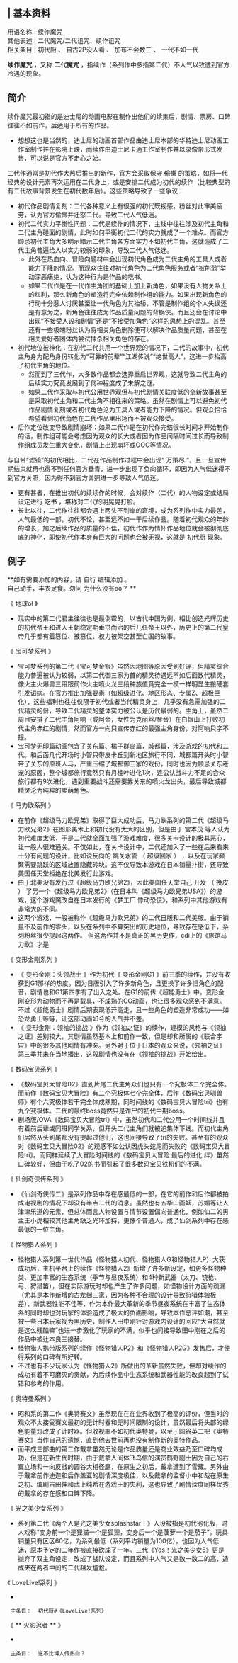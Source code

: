 |  **基本资料**  
---  
用语名称  |  续作魔咒   
其他表述  |  二代魔咒/二代诅咒、续作诅咒   
相关条目  |  初代厨  、  自古2P没人看  、  加布不会数三  、  一代不如一代   
  
**续作魔咒** ，又称 **二代魔咒** ，指续作（系列作中多指第二代）不人气以致遭到官方冷遇的现象。

##  简介

续作魔咒最初指的是迪士尼的动画电影在制作出他们的续集后，剧情、票房、口碑往往不如前作，后适用于所有的作品。

  * 想想这也是当然的，迪士尼的动画首部作品由迪士尼本部的华特迪士尼动画工作室制作并在影院上映，而续作由迪士尼卡通工作室制作并以录像带形式发售，可以说是官方不走心之始。 

二代作通常是初代作大热后推出的新作，官方会采取保守 ~~偷懒~~
的策略，如将一代经典的设计元素再次运用在二代身上，或是安排二代成为初代的续作（比较典型的有二代故事背景发生在初代数年后）。这些策略导致了一些争议：

  * 初代作品剧情复刻：二代各种意义上有很强的初代既视感，粉丝对此审美疲劳，认为官方偷懒并迁怒二代。导致二代人气低迷。 
  * 初代二代实力平衡性问题：二代是续作的情况下，主线中往往涉及初代主角和二代主角碰面的剧情，此时如何平衡初代二代的实力就成了一个难点。而官方顾忌初代主角大多明示暗示二代主角各方面实力不如初代主角，这就造成了二代主角普遍给人以实力较弱的印象，导致二代人气低迷。 
    * 此外在热血向、冒险向题材中会出现初代角色成为二代主角的工具人或者能力下降的情况。而观众往往对初代角色为二代角色服务或者“被削弱”举动深恶痛绝，认为这种行为是作品的吃书。 
    * 如果二代作是在一代作主角团的基础上加上新角色，如果没有人物关系上的红利，那么新角色的塑造将完全依赖制作组的能力。如果出现新角色的行动十分惹人讨厌甚至让一代角色为其抬轿，不管是制作组的个人失误还是有意为之，新角色往往成为作品质量问题的背锅侠。而且还会在讨论中出现“不接受人设和剧情”还是“不接受加角色”这样的思想上的混乱。甚至还有一些极端粉丝认为将相关角色删除便可以解决作品质量问题，甚至在相关爱好者团体内尝试抹杀相关角色的存在。 
  * 初代地位被神化：在初代二代共用一个世界观的情况下，二代的故事中，初代主角身为配角身份转化为“可靠的前辈”“江湖传说”“绝世高人”，这进一步抬高了初代主角的地位。 
    * 然而到了三代作，大多数作品都会选择重启世界观，这就导致二代主角的后续实力究竟发展到了何种程度成了未解之谜。 
    * 如果二代作采取与初代公用世界观但与初代剧情关联度低的全新故事甚至是采取初代主角和二代主角不相往来的策略。虽然在剧情上可以避免初代作品剧情复刻或者初代角色沦为工具人或者能力下降的情况。但观众恰恰希望看到初代角色在二代作品里出场而不被观众接受。 
  * 后作定位改变导致剧情崩坏：如果二代作是在初代作完结很长时间才开始制作的话，制作组可能会考虑因为观众的长大或者因为作品间隔时间过长而导致制作组成员发生重大变化，剧情上出现崩坏或OOC等情况。 

与自带“滤镜”的初代相比，二代在作品制作过程中会出现“  万策尽
”，且一旦宣传期结束就再也得不到任何官方垂青，进一步出现了负向循环，即因为人气低迷得不到官方关照，因为得不到官方关照进一步导致人气低迷。

  * 更有甚者，在推出初代的续续作的时候，会对续作（二代）的人物设定或结局设定进行  吃书  ，堪称对二代的明晃晃打脸。 
  * 长此以往，二代作往往都会遇上两头不到岸的窘境，成为系列作中实力最差，人气最低的一部，初代不论，甚至远不如一干后续作品。随着初代观众的年龄的增长，加之后续作品的质量的不佳，初代作作为情怀作品地位就会被彻彻底底的神化，即使初代作本身有巨大的问题也会被无视，这就是  初代厨  现象。 

##  例子

**如有需要添加的内容，请 自行  编辑添加  。  
自己动手，丰衣足食。勿问  为什么没有oo？  **

《  地球ol  》

  * 现实中的第二代君主往往也是最倒霉的，以古代中国为例，相比创造光辉历史的初代帝王和进入王朝稳定期垂拱而治的后几任帝王以外，历史上的第二代皇帝几乎都有着篡位、被篡位、权力被架空甚至亡国的故事。 

《  宝可梦系列  》

  * 宝可梦系列的第二代《宝可梦金银》虽然因地图等原因受到好评，但精灵综合能力普遍被认为较弱，以第二代御三家为首的精灵待遇远不如后面数代精灵，像火主火爆兽三段跟前作火主喷火龙三段种族值竟完全一模一样明显生搬硬套引发诟病。在官方推出加强要素（如超级进化、地区形态、专属Z、超极巨化），这些福利也往往仅限于初代或者当代精灵身上，几乎没有急需加强的二代精灵的份，导致二代精灵的整体实力被公认是历代最弱的。主角上，虽然二周目安排了二代主角阿响（或阿金，女性为克丽丝/琴音）在白银山上打败初代主角赤红的剧情，然而官方一向只宣传赤红的最强主角身份，对阿响只字不提。 
  * 宝可梦无印篇动画包含了关东篇、橘子群岛篇，城都篇，涉及游戏的初代和二代。和后面几代开场时小智只带皮卡丘到新地区旅行不同，城都篇开头时小智带了关东的原班人马，严重压缩了城都御三家的戏份，同时也因为顾忌关东老宠的原因，整个城都旅行竟然只有月桂叶进化1次，连公认战斗力不足的合众旅行都有9次进化，遇到重要战斗还需要靠关东的喷火龙出头，最后导致城都精灵沦为纯粹的卖萌角色。 

《  马力欧系列  》

  * 在前作《超级马力欧兄弟》取得了巨大成功后，马力欧系列的第二代《超级马力欧兄弟2》在图形美术上和初代没有太大的区别，但是由于  宫本茂  等人认为初代难度太低，于是二代就全面加强了游戏难度，很多关卡设计的极其恶心，让一般人很难通关。不仅如此，在关卡设计中，二代还加入了一些在后来看来十分有问题的设计，比如说反向的  跳关水管  （  超级回家  ）  ，以及在玩家频繁需要跳跃的区域放置隐藏砖块。这不仅导致本游戏在日本销量扑街，还导致美国任天堂拒绝在北美发行此游戏。 
  * 由于北美没有发行过《超级马力欧兄弟2》，因此美国任天堂自己  开发  （  换皮  ）  了另一个《超级马力欧兄弟2》（在日本叫《超级马力欧兄弟USA》）的游戏，这个游戏魔改自在日本发行的《梦工厂 悸动恐慌》，和系列中其他游戏有非常大的不同。 
  * 这两个游戏，一般被称作《超级马力欧兄弟》的二代日版和二代美版。由于销量不及前作的零头，以及在系列中不算突出的历史地位，导致存在感低下，系列粉丝很少提起这两作。  但这两作并不是真正的黑历史作，cdi上的《旅馆马力欧》才是 

《  变形金刚系列  》

  * 《  变形金刚：头领战士  》作为初代《  变形金刚G1  》前三季的续作，并没有收获到G1那样的热度。因为日版引入了许多新角色，且更换了许多旧角色的配音，剧情也和G1第四季有了出入之处。在G1的前传《超能勇士》中，变形金刚变形为动物而不再是载具，不成熟的CG动画，也让很多观众感到不满意。  不过《超能勇士》剧情后期表现低开高走，且一些角色的塑造非常成功——如恐龙勇士等等，让这部动画如今的人气并不差。 
  * 《  变形金刚：领袖的挑战  》作为《领袖之证》的续作，建模的风格与《领袖之证》差别较大，其剧情虽然基本上和前作一致，但是却和所属的《联合宇宙》中的很多其他剧情有冲突。另外对于位于日本的观众来说，《领袖之证》第三季并未在当地播出，这段剧情也没有在《领袖的挑战》开始给出。 

《  数码宝贝系列  》

  * 《数码宝贝大冒险02》直到片尾二代主角众们也只有一个究极体二个完全体。而前作《数码宝贝大冒险》有二个究极体七个完全体，后作《数码宝贝驯兽师》有个六究极体若干完全体成熟期，同时间线的《数码宝贝大冒险tri》也有九个究极体。二代的最终boss竟然只是诈尸的初代中期boss。 
  * 剧场版/OVA《数码宝贝大冒险tri》中，虽然初代和二代公用一个时间线并且有着前后辈或同班同学关系，但开头二代主角们就被迫集体下线。而初代主角们居然从头到尾都没有提起过他们，这也间接导致了tri的失败。甚至有的观众对《数码宝贝大冒险02》的观感不如公认因虎头蛇尾而失败的《数码宝贝大冒险tri》。而同样延续了大冒险时间线的《数码宝贝大冒险 最后的进化 绊》虽然口碑较好，但由于吃了02的书而引起了很多数码宝贝铁粉们的不满。 

《  仙剑奇侠传系列  》

  * 《仙剑奇侠传二》是系列作品中存在感最低的一部，在它的前作和后作都被拍成电视剧的情况下却没有半点二代的消息。虽然也有五华山画妖，苏媚等让人津津乐道的元素，但总体而言人物设置与情节设置偏向普通化，例如仙二的男主王小虎相较其他主角缺乏光环加持，更像个普通人，成了仙剑系列中存在感最低的一位主角。 

《  怪物猎人系列  》

  * 怪物猎人系列第一世代作品（怪物猎人初代、怪物猎人G和怪物猎人P）大获成功后，主机平台上的续作《怪物猎人2》新增了许多新设定，如更多怪物种类、更加丰富的生态系统（季节与昼夜系统）和4种新武器（太刀、铳枪、弓、狩猎笛），但在实际游玩时却也产生了许多问题，如怪物设计方面的疏漏（尤其是本作新增的古龙御三家，因为各种不合理的设计导致狩猎体验极差）、新武器性能不佳等，作为本作最大革新的季节昼夜系统在丰富了生态体系的同时却也对玩家的体验造成了极大的负面影响，导致本作恶评如潮，甚至被一些日本玩家视为黑历史，制作人田中刚针对游戏内设计的回应“大自然就是这么残酷嘛”也进一步激化了玩家的不满，似乎也间接导致田中刚在之后的作品中被辻本良三接替。 
  * 怪物猎人携带版系列的续作《怪物猎人P2》和《怪物猎人P2G》发售后，才使得系列的口碑有所好转。 
  * 不过也有不少玩家认为《怪物猎人2》所做出的革新虽然失败，但却对续作的成功有着不可磨灭的贡献，为后续作品中生态系统和武器性能的改良起到了试错和参考的作用。 

《  奥特曼系列  》

  * 昭和系的第二作《奥特赛文》虽然现在在在业界收到了极高的评价，但当时的观众不太接受赛文最初的无计时器和无时间限制的设计，虽然最后将头部的绿色能量灯改成了计时器。但收视率不如初代奥特曼，以至于圆谷英二把《奥特赛文》当作自己的遗憾，直到他去世前再也没有制作新的奥特作品。 
  * 而平成三部曲的第二作戴拿虽然无论是作品质量还是商业效益乃至口碑均成功，但是在新生代时期，由于戴拿人间体飞鸟信的演员鹤野刚士因为自己的右翼立场和一向反战的圆谷大相径庭，在原生之初后，戴拿遭到了雪藏。另外由于戴拿前作迪迦和后作盖亚的剧情深度极佳，以及戴拿的监督小中和哉在原生之初、编剧吉田伸和武上纯希在游戏王的失利，这也导致了剧情深度同样优秀的戴拿的存在感和口碑下降。 

《  光之美少女系列  》

  * 系列第二代《两个人是光之美少女splashstar！》人设被指是初代劣化版，时人戏称“变身前一个是狸猫一个是狐狸，变身后一个是菠萝一个是茄子”。玩具销量只有区区60亿，为系列最低（系列平均销量为100亿），也因为人气低迷，原本予定的二年作被直接砍成了一年。三代《Yes！光之美少女5》更是抛弃了双主角设定，改成了战队设定，而且系列中人气又是数一数二的高，造成夹在两者中间的二代越发尴尬。 

《  LoveLive!系列  》

  * 

     主条目：  初代厨#《LoveLive!系列》 
《 ** 火影忍者  ** 》

  * 

     主条目：  这不比博人传热血？ 

